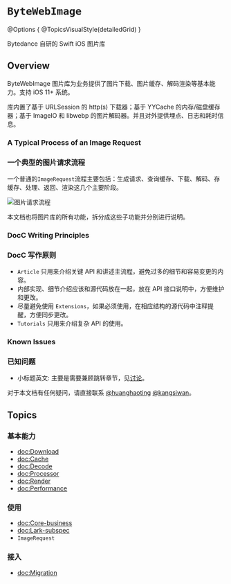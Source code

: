 # ``ByteWebImage``

@Options {
    @TopicsVisualStyle(detailedGrid)
}

Bytedance 自研的 Swift iOS 图片库

## Overview

ByteWebImage 图片库为业务提供了图片下载、图片缓存、解码渲染等基本能力。支持 iOS 11+ 系统。

库内置了基于 URLSession 的 http(s) 下载器；基于 YYCache 的内存/磁盘缓存器；基于 ImageIO 和 libwebp 的图片解码器。并且对外提供埋点、日志和耗时信息。

### A Typical Process of an Image Request
### 一个典型的图片请求流程

一个普通的``ImageRequest``流程主要包括：生成请求、查询缓存、下载、解码、存缓存、处理、返回、渲染这几个主要阶段。

![图片请求流程](image-process.jpg)

本文档也将图片库的所有功能，拆分成这些子功能并分别进行说明。

### DocC Writing Principles
### DocC 写作原则

* `Article` 只用来介绍关键 API 和讲述主流程，避免过多的细节和容易变更的内容。
* 内部实现、细节介绍应该和源代码放在一起，放在 API 接口说明中，方便维护和更改。
* 尽量避免使用 `Extensions`，如果必须使用，在相应结构的源代码中注释提醒，方便同步更改。
* `Tutorials` 只用来介绍复杂 API 的使用。

### Known Issues
### 已知问题

* 小标题英文: 主要是需要兼顾跳转章节，见[讨论](https://github.com/apple/swift-docc/issues/527)。

对于本文档有任何疑问，请直接联系 [@huanghaoting](https://applink.feishu.cn/client/chat/open?openId=ou_263ce62871adc8898386e712b509debf) [@kangsiwan](https://applink.feishu.cn/client/chat/open?openId=ou_cfdedb171040f183de7c479f24989aa9)。

## Topics

### 基本能力

- <doc:Download>
- <doc:Cache>
- <doc:Decode>
- <doc:Processor>
- <doc:Render>
- <doc:Performance>

### 使用

- <doc:Core-business>
- <doc:Lark-subspec>
- ``ImageRequest``

### 接入

- <doc:Migration>
